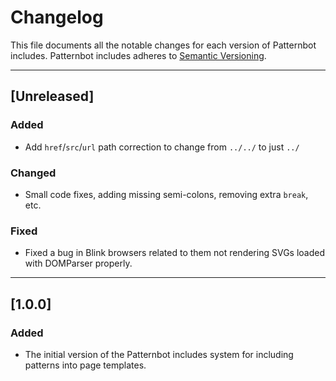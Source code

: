 # Changelog

This file documents all the notable changes for each version of Patternbot includes.
Patternbot includes adheres to [Semantic Versioning](http://semver.org/).

---

## [Unreleased]

### Added

- Add `href`/`src`/`url` path correction to change from `../../` to just `../`

### Changed

- Small code fixes, adding missing semi-colons, removing extra `break`, etc.

### Fixed

- Fixed a bug in Blink browsers related to them not rendering SVGs loaded with DOMParser properly.

---

## [1.0.0]

### Added

- The initial version of the Patternbot includes system for including patterns into page templates.
